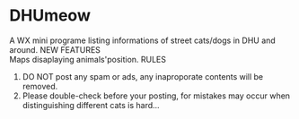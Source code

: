 # DHUmeow
A WX mini programe listing informations of street cats/dogs in DHU and around.
NEW FEATURES  
Maps disaplaying animals'position.
RULES  
1. DO NOT post any spam or ads, any inaproporate contents will be removed.
2. Please double-check before your posting, for mistakes may occur when distinguishing different cats is hard...
